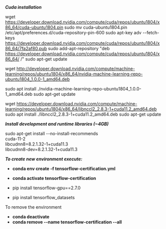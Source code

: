 ***Cuda installation***

wget https://developer.download.nvidia.com/compute/cuda/repos/ubuntu1804/x86_64/cuda-ubuntu1804.pin
sudo mv cuda-ubuntu1804.pin /etc/apt/preferences.d/cuda-repository-pin-600
sudo apt-key adv --fetch-keys https://developer.download.nvidia.com/compute/cuda/repos/ubuntu1804/x86_64/7fa2af80.pub
sudo add-apt-repository "deb https://developer.download.nvidia.com/compute/cuda/repos/ubuntu1804/x86_64/ /"
sudo apt-get update

wget http://developer.download.nvidia.com/compute/machine-learning/repos/ubuntu1804/x86_64/nvidia-machine-learning-repo-ubuntu1804_1.0.0-1_amd64.deb

sudo apt install ./nvidia-machine-learning-repo-ubuntu1804_1.0.0-1_amd64.deb
sudo apt-get update

wget https://developer.download.nvidia.com/compute/machine-learning/repos/ubuntu1804/x86_64/libnccl2_2.8.3-1+cuda11.2_amd64.deb
sudo apt install ./libnccl2_2.8.3-1+cuda11.2_amd64.deb
sudo apt-get update

***Install development and runtime libraries (~4GB)***

sudo apt-get install --no-install-recommends \
    cuda-11-2 \
    libcudnn8=8.2.1.32-1+cuda11.3  \
    libcudnn8-dev=8.2.1.32-1+cuda11.3

***To create new environment execute:***

* **conda env create -f tensorflow-certification.yml**
* **conda activate tensorflow-certification**

* pip install tensorflow-gpu==2.7.0
* pip install tensorflow_datasets

To remove the environment

* **conda deactivate**
* **conda remove --name tensorflow-certification --all**